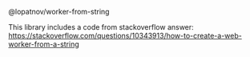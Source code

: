 @lopatnov/worker-from-string

This library includes a code from stackoverflow answer:
https://stackoverflow.com/questions/10343913/how-to-create-a-web-worker-from-a-string
